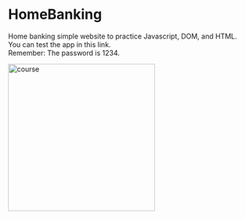 # HomeBanking
Home banking simple website to practice Javascript, DOM, and HTML. <br>
You can test the app in this link. <br>
Remember: The password is 1234. <br>

[<img src='https://i.ibb.co/gTGk6zr/Home-Banking.png' alt='course' height='300' >](http://ciudadzombie.giulianaolmos.guixon.com/) 

